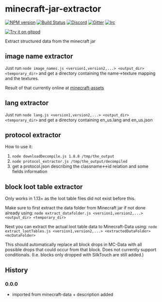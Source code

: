 # minecraft-jar-extractor

[![NPM version](https://img.shields.io/npm/v/minecraft-jar-extractor.svg)](http://npmjs.com/package/minecraft-jar-extractor)
[![Build Status](https://github.com/PrismarineJS/minecraft-jar-extractor/workflows/CI/badge.svg)](https://github.com/PrismarineJS/minecraft-jar-extractor/actions?query=workflow%3A%22CI%22)
[![Discord](https://img.shields.io/badge/chat-on%20discord-brightgreen.svg)](https://discord.gg/GsEFRM8)
[![Gitter](https://img.shields.io/badge/chat-on%20gitter-brightgreen.svg)](https://gitter.im/PrismarineJS/general)
[![Irc](https://img.shields.io/badge/chat-on%20irc-brightgreen.svg)](https://irc.gitter.im/)

[![Try it on gitpod](https://img.shields.io/badge/try-on%20gitpod-brightgreen.svg)](https://gitpod.io/#https://github.com/PrismarineJS/minecraft-jar-extractor)

Extract structured data from the minecraft jar

## image name extractor

Just run `node image_names.js <version1,version2,...> <output_dir> <temporary_dir>`
and get a directory containing the name->texture mapping and the textures.

Result of that currently online at [minecraft-assets](https://github.com/rom1504/minecraft-assets)

## lang extractor

Just run `node lang.js <version1,version2,...> <output_dir> <temporary_dir>`
and get a directory containing en_us.lang and en_us.json

## protocol extractor

How to use it:

1. `node downloadDecompile.js 1.8.8 /tmp/the_output`
2. `node protocol_extractor.js /tmp/the_output/decompiled`
3. get a protocol.json describing the classname<->id relation and some fields information

## block loot table extractor

Only works in 1.13+ as the loot table files did not exist before this.

Make sure to first extract the data folder from Minecraft jar if not done already using:
`node extract_datafolder.js <version1,version2,...> <output_dir> <temporary_dir>`

Next you can extract the actual loot table data to Minecraft-Data using:
`node extract_lootTables.js <version1,version2,...> <extractedDataFolder> <mcDataFolder>`

This should automatically replace all block drops in MC-Data with all possible drops that could occur from that block.
Does not currently support conditionals. (I.e. blocks only dropped with SilkTouch are still added.)

## History

### 0.0.0

- imported from minecraft-data + description added
